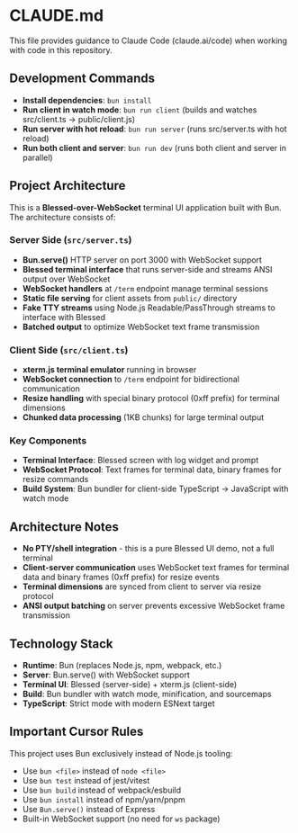 # CLAUDE.md

This file provides guidance to Claude Code (claude.ai/code) when working with code in this repository.

## Development Commands

- **Install dependencies**: `bun install`
- **Run client in watch mode**: `bun run client` (builds and watches src/client.ts → public/client.js)
- **Run server with hot reload**: `bun run server` (runs src/server.ts with hot reload)
- **Run both client and server**: `bun run dev` (runs both client and server in parallel)

## Project Architecture

This is a **Blessed-over-WebSocket** terminal UI application built with Bun. The architecture consists of:

### Server Side (`src/server.ts`)
- **Bun.serve()** HTTP server on port 3000 with WebSocket support
- **Blessed terminal interface** that runs server-side and streams ANSI output over WebSocket
- **WebSocket handlers** at `/term` endpoint manage terminal sessions
- **Static file serving** for client assets from `public/` directory
- **Fake TTY streams** using Node.js Readable/PassThrough streams to interface with Blessed
- **Batched output** to optimize WebSocket text frame transmission

### Client Side (`src/client.ts`)
- **xterm.js terminal emulator** running in browser
- **WebSocket connection** to `/term` endpoint for bidirectional communication
- **Resize handling** with special binary protocol (0xff prefix) for terminal dimensions
- **Chunked data processing** (1KB chunks) for large terminal output

### Key Components
- **Terminal Interface**: Blessed screen with log widget and prompt
- **WebSocket Protocol**: Text frames for terminal data, binary frames for resize commands
- **Build System**: Bun bundler for client-side TypeScript → JavaScript with watch mode

## Architecture Notes

- **No PTY/shell integration** - this is a pure Blessed UI demo, not a full terminal
- **Client-server communication** uses WebSocket text frames for terminal data and binary frames (0xff prefix) for resize events
- **Terminal dimensions** are synced from client to server via resize protocol
- **ANSI output batching** on server prevents excessive WebSocket frame transmission

## Technology Stack

- **Runtime**: Bun (replaces Node.js, npm, webpack, etc.)
- **Server**: Bun.serve() with WebSocket support
- **Terminal UI**: Blessed (server-side) + xterm.js (client-side)
- **Build**: Bun bundler with watch mode, minification, and sourcemaps
- **TypeScript**: Strict mode with modern ESNext target

## Important Cursor Rules

This project uses Bun exclusively instead of Node.js tooling:
- Use `bun <file>` instead of `node <file>` 
- Use `bun test` instead of jest/vitest
- Use `bun build` instead of webpack/esbuild
- Use `bun install` instead of npm/yarn/pnpm
- Use `Bun.serve()` instead of Express
- Built-in WebSocket support (no need for `ws` package)